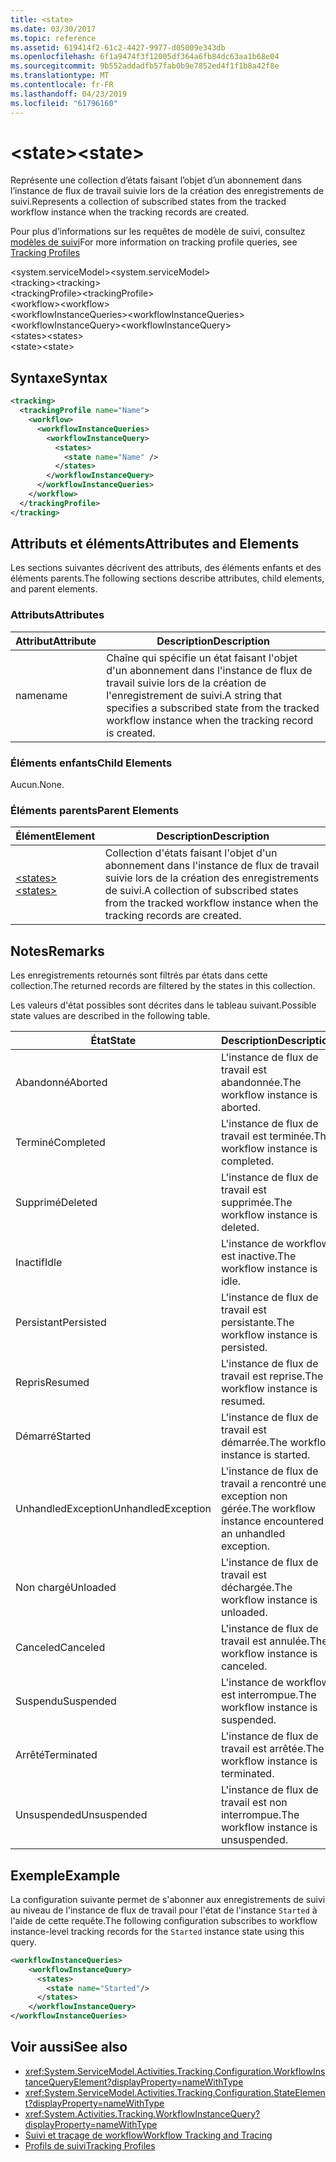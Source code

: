 ```yaml
---
title: <state>
ms.date: 03/30/2017
ms.topic: reference
ms.assetid: 619414f2-61c2-4427-9977-d05009e343db
ms.openlocfilehash: 6f1a9474f3f12005df364a6fb84dc63aa1b68e04
ms.sourcegitcommit: 9b552addadfb57fab0b9e7852ed4f1f1b8a42f8e
ms.translationtype: MT
ms.contentlocale: fr-FR
ms.lasthandoff: 04/23/2019
ms.locfileid: "61796160"
---
```

# <a name="state"></a><span data-ttu-id="20ee9-101">\<state></span><span class="sxs-lookup"><span data-stu-id="20ee9-101">\<state></span></span>
<span data-ttu-id="20ee9-102">Représente une collection d’états faisant l’objet d’un abonnement dans l’instance de flux de travail suivie lors de la création des enregistrements de suivi.</span><span class="sxs-lookup"><span data-stu-id="20ee9-102">Represents a collection of subscribed states from the tracked workflow instance when the tracking records are created.</span></span>  
  
 <span data-ttu-id="20ee9-103">Pour plus d’informations sur les requêtes de modèle de suivi, consultez [modèles de suivi](../../../../../docs/framework/windows-workflow-foundation/tracking-profiles.md)</span><span class="sxs-lookup"><span data-stu-id="20ee9-103">For more information on tracking profile queries, see [Tracking Profiles](../../../../../docs/framework/windows-workflow-foundation/tracking-profiles.md)</span></span>  
  
<span data-ttu-id="20ee9-104">\<system.serviceModel></span><span class="sxs-lookup"><span data-stu-id="20ee9-104">\<system.serviceModel></span></span>  
<span data-ttu-id="20ee9-105">\<tracking></span><span class="sxs-lookup"><span data-stu-id="20ee9-105">\<tracking></span></span>  
<span data-ttu-id="20ee9-106">\<trackingProfile></span><span class="sxs-lookup"><span data-stu-id="20ee9-106">\<trackingProfile></span></span>  
<span data-ttu-id="20ee9-107">\<workflow></span><span class="sxs-lookup"><span data-stu-id="20ee9-107">\<workflow></span></span>  
<span data-ttu-id="20ee9-108">\<workflowInstanceQueries></span><span class="sxs-lookup"><span data-stu-id="20ee9-108">\<workflowInstanceQueries></span></span>  
<span data-ttu-id="20ee9-109">\<workflowInstanceQuery></span><span class="sxs-lookup"><span data-stu-id="20ee9-109">\<workflowInstanceQuery></span></span>  
<span data-ttu-id="20ee9-110">\<states></span><span class="sxs-lookup"><span data-stu-id="20ee9-110">\<states></span></span>  
<span data-ttu-id="20ee9-111">\<state></span><span class="sxs-lookup"><span data-stu-id="20ee9-111">\<state></span></span>  
  
## <a name="syntax"></a><span data-ttu-id="20ee9-112">Syntaxe</span><span class="sxs-lookup"><span data-stu-id="20ee9-112">Syntax</span></span>  
  
```xml  
<tracking>
  <trackingProfile name="Name">
    <workflow>
      <workflowInstanceQueries>
        <workflowInstanceQuery>
          <states>
            <state name="Name" />
          </states>
        </workflowInstanceQuery>
      </workflowInstanceQueries>
    </workflow>
  </trackingProfile>
</tracking>  
```  
  
## <a name="attributes-and-elements"></a><span data-ttu-id="20ee9-113">Attributs et éléments</span><span class="sxs-lookup"><span data-stu-id="20ee9-113">Attributes and Elements</span></span>  
 <span data-ttu-id="20ee9-114">Les sections suivantes décrivent des attributs, des éléments enfants et des éléments parents.</span><span class="sxs-lookup"><span data-stu-id="20ee9-114">The following sections describe attributes, child elements, and parent elements.</span></span>  
  
### <a name="attributes"></a><span data-ttu-id="20ee9-115">Attributs</span><span class="sxs-lookup"><span data-stu-id="20ee9-115">Attributes</span></span>  
  
|<span data-ttu-id="20ee9-116">Attribut</span><span class="sxs-lookup"><span data-stu-id="20ee9-116">Attribute</span></span>|<span data-ttu-id="20ee9-117">Description</span><span class="sxs-lookup"><span data-stu-id="20ee9-117">Description</span></span>|  
|---------------|-----------------|  
|<span data-ttu-id="20ee9-118">name</span><span class="sxs-lookup"><span data-stu-id="20ee9-118">name</span></span>|<span data-ttu-id="20ee9-119">Chaîne qui spécifie un état faisant l'objet d'un abonnement dans l'instance de flux de travail suivie lors de la création de l'enregistrement de suivi.</span><span class="sxs-lookup"><span data-stu-id="20ee9-119">A string that specifies a subscribed state from the tracked workflow instance when the tracking record is created.</span></span>|  
  
### <a name="child-elements"></a><span data-ttu-id="20ee9-120">Éléments enfants</span><span class="sxs-lookup"><span data-stu-id="20ee9-120">Child Elements</span></span>  
 <span data-ttu-id="20ee9-121">Aucun.</span><span class="sxs-lookup"><span data-stu-id="20ee9-121">None.</span></span>  
  
### <a name="parent-elements"></a><span data-ttu-id="20ee9-122">Éléments parents</span><span class="sxs-lookup"><span data-stu-id="20ee9-122">Parent Elements</span></span>  
  
|<span data-ttu-id="20ee9-123">Élément</span><span class="sxs-lookup"><span data-stu-id="20ee9-123">Element</span></span>|<span data-ttu-id="20ee9-124">Description</span><span class="sxs-lookup"><span data-stu-id="20ee9-124">Description</span></span>|  
|-------------|-----------------|  
|[<span data-ttu-id="20ee9-125">\<states></span><span class="sxs-lookup"><span data-stu-id="20ee9-125">\<states></span></span>](../../../../../docs/framework/configure-apps/file-schema/windows-workflow-foundation/states.md)|<span data-ttu-id="20ee9-126">Collection d'états faisant l'objet d'un abonnement dans l'instance de flux de travail suivie lors de la création des enregistrements de suivi.</span><span class="sxs-lookup"><span data-stu-id="20ee9-126">A collection of subscribed states from the tracked workflow instance when the tracking records are created.</span></span>|  
  
## <a name="remarks"></a><span data-ttu-id="20ee9-127">Notes</span><span class="sxs-lookup"><span data-stu-id="20ee9-127">Remarks</span></span>  
 <span data-ttu-id="20ee9-128">Les enregistrements retournés sont filtrés par états dans cette collection.</span><span class="sxs-lookup"><span data-stu-id="20ee9-128">The returned records are filtered by the states in this collection.</span></span>  
  
 <span data-ttu-id="20ee9-129">Les valeurs d'état possibles sont décrites dans le tableau suivant.</span><span class="sxs-lookup"><span data-stu-id="20ee9-129">Possible state values are described in the following table.</span></span>  
  
|<span data-ttu-id="20ee9-130">État</span><span class="sxs-lookup"><span data-stu-id="20ee9-130">State</span></span>|<span data-ttu-id="20ee9-131">Description</span><span class="sxs-lookup"><span data-stu-id="20ee9-131">Description</span></span>|  
|-----------|-----------------|  
|<span data-ttu-id="20ee9-132">Abandonné</span><span class="sxs-lookup"><span data-stu-id="20ee9-132">Aborted</span></span>|<span data-ttu-id="20ee9-133">L'instance de flux de travail est abandonnée.</span><span class="sxs-lookup"><span data-stu-id="20ee9-133">The workflow instance is aborted.</span></span>|  
|<span data-ttu-id="20ee9-134">Terminé</span><span class="sxs-lookup"><span data-stu-id="20ee9-134">Completed</span></span>|<span data-ttu-id="20ee9-135">L'instance de flux de travail est terminée.</span><span class="sxs-lookup"><span data-stu-id="20ee9-135">The workflow instance is completed.</span></span>|  
|<span data-ttu-id="20ee9-136">Supprimé</span><span class="sxs-lookup"><span data-stu-id="20ee9-136">Deleted</span></span>|<span data-ttu-id="20ee9-137">L'instance de flux de travail est supprimée.</span><span class="sxs-lookup"><span data-stu-id="20ee9-137">The workflow instance is deleted.</span></span>|  
|<span data-ttu-id="20ee9-138">Inactif</span><span class="sxs-lookup"><span data-stu-id="20ee9-138">Idle</span></span>|<span data-ttu-id="20ee9-139">L'instance de workflow est inactive.</span><span class="sxs-lookup"><span data-stu-id="20ee9-139">The workflow instance is idle.</span></span>|  
|<span data-ttu-id="20ee9-140">Persistant</span><span class="sxs-lookup"><span data-stu-id="20ee9-140">Persisted</span></span>|<span data-ttu-id="20ee9-141">L'instance de flux de travail est persistante.</span><span class="sxs-lookup"><span data-stu-id="20ee9-141">The workflow instance is persisted.</span></span>|  
|<span data-ttu-id="20ee9-142">Repris</span><span class="sxs-lookup"><span data-stu-id="20ee9-142">Resumed</span></span>|<span data-ttu-id="20ee9-143">L'instance de flux de travail est reprise.</span><span class="sxs-lookup"><span data-stu-id="20ee9-143">The workflow instance is resumed.</span></span>|  
|<span data-ttu-id="20ee9-144">Démarré</span><span class="sxs-lookup"><span data-stu-id="20ee9-144">Started</span></span>|<span data-ttu-id="20ee9-145">L'instance de flux de travail est démarrée.</span><span class="sxs-lookup"><span data-stu-id="20ee9-145">The workflow instance is started.</span></span>|  
|<span data-ttu-id="20ee9-146">UnhandledException</span><span class="sxs-lookup"><span data-stu-id="20ee9-146">UnhandledException</span></span>|<span data-ttu-id="20ee9-147">L'instance de flux de travail a rencontré une exception non gérée.</span><span class="sxs-lookup"><span data-stu-id="20ee9-147">The workflow instance encountered an unhandled exception.</span></span>|  
|<span data-ttu-id="20ee9-148">Non chargé</span><span class="sxs-lookup"><span data-stu-id="20ee9-148">Unloaded</span></span>|<span data-ttu-id="20ee9-149">L'instance de flux de travail est déchargée.</span><span class="sxs-lookup"><span data-stu-id="20ee9-149">The workflow instance is unloaded.</span></span>|  
|<span data-ttu-id="20ee9-150">Canceled</span><span class="sxs-lookup"><span data-stu-id="20ee9-150">Canceled</span></span>|<span data-ttu-id="20ee9-151">L'instance de flux de travail est annulée.</span><span class="sxs-lookup"><span data-stu-id="20ee9-151">The workflow instance is canceled.</span></span>|  
|<span data-ttu-id="20ee9-152">Suspendu</span><span class="sxs-lookup"><span data-stu-id="20ee9-152">Suspended</span></span>|<span data-ttu-id="20ee9-153">L'instance de workflow est interrompue.</span><span class="sxs-lookup"><span data-stu-id="20ee9-153">The workflow instance is suspended.</span></span>|  
|<span data-ttu-id="20ee9-154">Arrêté</span><span class="sxs-lookup"><span data-stu-id="20ee9-154">Terminated</span></span>|<span data-ttu-id="20ee9-155">L'instance de flux de travail est arrêtée.</span><span class="sxs-lookup"><span data-stu-id="20ee9-155">The workflow instance is terminated.</span></span>|  
|<span data-ttu-id="20ee9-156">Unsuspended</span><span class="sxs-lookup"><span data-stu-id="20ee9-156">Unsuspended</span></span>|<span data-ttu-id="20ee9-157">L'instance de flux de travail est non interrompue.</span><span class="sxs-lookup"><span data-stu-id="20ee9-157">The workflow instance is unsuspended.</span></span>|  
  
## <a name="example"></a><span data-ttu-id="20ee9-158">Exemple</span><span class="sxs-lookup"><span data-stu-id="20ee9-158">Example</span></span>  
 <span data-ttu-id="20ee9-159">La configuration suivante permet de s'abonner aux enregistrements de suivi au niveau de l'instance de flux de travail pour l'état de l'instance `Started` à l'aide de cette requête.</span><span class="sxs-lookup"><span data-stu-id="20ee9-159">The following configuration subscribes to workflow instance-level tracking records for the `Started` instance state using this query.</span></span>  
  
```xml  
<workflowInstanceQueries>  
    <workflowInstanceQuery>  
      <states>  
        <state name="Started"/>  
      </states>  
    </workflowInstanceQuery>  
</workflowInstanceQueries>  
```  
  
## <a name="see-also"></a><span data-ttu-id="20ee9-160">Voir aussi</span><span class="sxs-lookup"><span data-stu-id="20ee9-160">See also</span></span>

- <xref:System.ServiceModel.Activities.Tracking.Configuration.WorkflowInstanceQueryElement?displayProperty=nameWithType>
- <xref:System.ServiceModel.Activities.Tracking.Configuration.StateElement?displayProperty=nameWithType>
- <xref:System.Activities.Tracking.WorkflowInstanceQuery?displayProperty=nameWithType>
- [<span data-ttu-id="20ee9-161">Suivi et traçage de workflow</span><span class="sxs-lookup"><span data-stu-id="20ee9-161">Workflow Tracking and Tracing</span></span>](../../../../../docs/framework/windows-workflow-foundation/workflow-tracking-and-tracing.md)
- [<span data-ttu-id="20ee9-162">Profils de suivi</span><span class="sxs-lookup"><span data-stu-id="20ee9-162">Tracking Profiles</span></span>](../../../../../docs/framework/windows-workflow-foundation/tracking-profiles.md)
